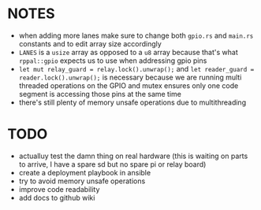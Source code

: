 # NOTES  
- when adding more lanes make sure to change both `gpio.rs` and `main.rs` constants and to edit array size accordingly  
- `LANES` is a `usize` array as opposed to a `u8` array because that's what `rppal::gpio` expects us to use when addressing gpio pins  
- `let mut relay_guard = relay.lock().unwrap();` and `let reader_guard = reader.lock().unwrap();` is necessary because we are running multi threaded operations on the GPIO and mutex ensures only one code segment is accessing those pins at the same time  
- there's still plenty of memory unsafe operations due to multithreading  

# TODO  
- actualluy test the damn thing on real hardware (this is waiting on parts to arrive, I have a spare sd but no spare pi or relay board)  
- create a deployment playbook in ansible  
- try to avoid memory unsafe operations  
- improve code readability  
- add docs to github wiki  